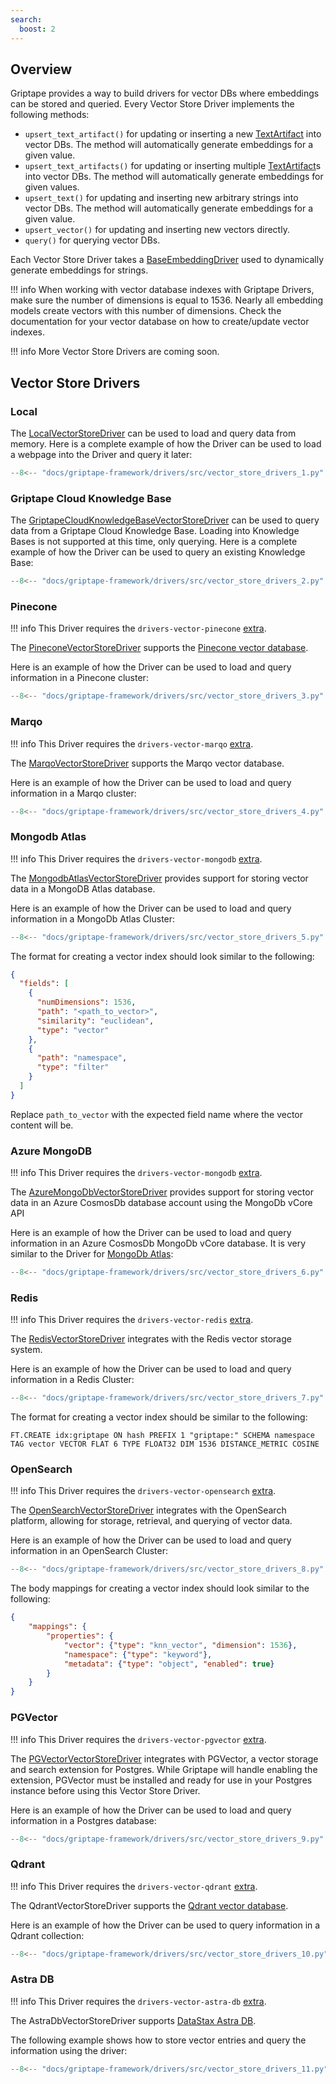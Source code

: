 ```yaml
---
search:
  boost: 2 
---
```


## Overview

Griptape provides a way to build drivers for vector DBs where embeddings can be stored and queried. Every Vector Store Driver implements the following methods:

- `upsert_text_artifact()` for updating or inserting a new [TextArtifact](../../reference/griptape/artifacts/text_artifact.md) into vector DBs. The method will automatically generate embeddings for a given value.
- `upsert_text_artifacts()` for updating or inserting multiple [TextArtifact](../../reference/griptape/artifacts/text_artifact.md)s into vector DBs. The method will automatically generate embeddings for given values.
- `upsert_text()` for updating and inserting new arbitrary strings into vector DBs. The method will automatically generate embeddings for a given value.
- `upsert_vector()` for updating and inserting new vectors directly.
- `query()` for querying vector DBs.

Each Vector Store Driver takes a [BaseEmbeddingDriver](../../reference/griptape/drivers/embedding/base_embedding_driver.md) used to dynamically generate embeddings for strings.

!!! info
    When working with vector database indexes with Griptape Drivers, make sure the number of dimensions is equal to 1536. Nearly all embedding models create vectors with this number of dimensions. Check the documentation for your vector database on how to create/update vector indexes.

!!! info
    More Vector Store Drivers are coming soon.

## Vector Store Drivers

### Local

The [LocalVectorStoreDriver](../../reference/griptape/drivers/vector/local_vector_store_driver.md) can be used to load and query data from memory. Here is a complete example of how the Driver can be used to load a webpage into the Driver and query it later:

```python
--8<-- "docs/griptape-framework/drivers/src/vector_store_drivers_1.py"
```

### Griptape Cloud Knowledge Base

The [GriptapeCloudKnowledgeBaseVectorStoreDriver](../../reference/griptape/drivers/vector/griptape_cloud_knowledge_base_vector_store_driver.md) can be used to query data from a Griptape Cloud Knowledge Base. Loading into Knowledge Bases is not supported at this time, only querying. Here is a complete example of how the Driver can be used to query an existing Knowledge Base:

```python
--8<-- "docs/griptape-framework/drivers/src/vector_store_drivers_2.py"
```

### Pinecone

!!! info
    This Driver requires the `drivers-vector-pinecone` [extra](../index.md#extras).

The [PineconeVectorStoreDriver](../../reference/griptape/drivers/vector/pinecone_vector_store_driver.md) supports the [Pinecone vector database](https://www.pinecone.io/).

Here is an example of how the Driver can be used to load and query information in a Pinecone cluster:

```python
--8<-- "docs/griptape-framework/drivers/src/vector_store_drivers_3.py"
```

### Marqo

!!! info
    This Driver requires the `drivers-vector-marqo` [extra](../index.md#extras).

The [MarqoVectorStoreDriver](../../reference/griptape/drivers/vector/marqo_vector_store_driver.md) supports the Marqo vector database.

Here is an example of how the Driver can be used to load and query information in a Marqo cluster:

```python
--8<-- "docs/griptape-framework/drivers/src/vector_store_drivers_4.py"
```

### Mongodb Atlas

!!! info
    This Driver requires the `drivers-vector-mongodb` [extra](../index.md#extras).

The [MongodbAtlasVectorStoreDriver](../../reference/griptape/drivers/vector/mongodb_atlas_vector_store_driver.md) provides support for storing vector data in a MongoDB Atlas database.

Here is an example of how the Driver can be used to load and query information in a MongoDb Atlas Cluster:

```python
--8<-- "docs/griptape-framework/drivers/src/vector_store_drivers_5.py"
```

The format for creating a vector index should look similar to the following:
```json
{
  "fields": [
    {
      "numDimensions": 1536,
      "path": "<path_to_vector>",
      "similarity": "euclidean",
      "type": "vector"
    },
    {
      "path": "namespace",
      "type": "filter"
    }
  ]
}
```
Replace `path_to_vector` with the expected field name where the vector content will be.

### Azure MongoDB

!!! info
    This Driver requires the `drivers-vector-mongodb` [extra](../index.md#extras).

The [AzureMongoDbVectorStoreDriver](../../reference/griptape/drivers/vector/azure_mongodb_vector_store_driver.md) provides support for storing vector data in an Azure CosmosDb database account using the MongoDb vCore API

Here is an example of how the Driver can be used to load and query information in an Azure CosmosDb MongoDb vCore database. It is very similar to the Driver for [MongoDb Atlas](#mongodb-atlas):

```python
--8<-- "docs/griptape-framework/drivers/src/vector_store_drivers_6.py"
```

### Redis

!!! info
    This Driver requires the `drivers-vector-redis` [extra](../index.md#extras).

The [RedisVectorStoreDriver](../../reference/griptape/drivers/vector/redis_vector_store_driver.md) integrates with the Redis vector storage system.

Here is an example of how the Driver can be used to load and query information in a Redis Cluster:

```python
--8<-- "docs/griptape-framework/drivers/src/vector_store_drivers_7.py"
```

The format for creating a vector index should be similar to the following:
```
FT.CREATE idx:griptape ON hash PREFIX 1 "griptape:" SCHEMA namespace TAG vector VECTOR FLAT 6 TYPE FLOAT32 DIM 1536 DISTANCE_METRIC COSINE
```

### OpenSearch

!!! info
    This Driver requires the `drivers-vector-opensearch` [extra](../index.md#extras).

The [OpenSearchVectorStoreDriver](../../reference/griptape/drivers/vector/opensearch_vector_store_driver.md) integrates with the OpenSearch platform, allowing for storage, retrieval, and querying of vector data.

Here is an example of how the Driver can be used to load and query information in an OpenSearch Cluster:

```python
--8<-- "docs/griptape-framework/drivers/src/vector_store_drivers_8.py"
```

The body mappings for creating a vector index should look similar to the following:
```json
{
    "mappings": {
        "properties": {
            "vector": {"type": "knn_vector", "dimension": 1536},
            "namespace": {"type": "keyword"},
            "metadata": {"type": "object", "enabled": true}
        }
    }
}
```

### PGVector

!!! info
    This Driver requires the `drivers-vector-pgvector` [extra](../index.md#extras).

The [PGVectorVectorStoreDriver](../../reference/griptape/drivers/vector/pgvector_vector_store_driver.md) integrates with PGVector, a vector storage and search extension for Postgres. While Griptape will handle enabling the extension, PGVector must be installed and ready for use in your Postgres instance before using this Vector Store Driver.

Here is an example of how the Driver can be used to load and query information in a Postgres database:

```python 
--8<-- "docs/griptape-framework/drivers/src/vector_store_drivers_9.py"
```

### Qdrant

!!! info
    This Driver requires the `drivers-vector-qdrant` [extra](../index.md#extras).

The QdrantVectorStoreDriver supports the [Qdrant vector database](https://qdrant.tech/).

Here is an example of how the Driver can be used to query information in a Qdrant collection:

```python
--8<-- "docs/griptape-framework/drivers/src/vector_store_drivers_10.py"
```

### Astra DB

!!! info
    This Driver requires the `drivers-vector-astra-db` [extra](../index.md#extras).

The AstraDbVectorStoreDriver supports [DataStax Astra DB](https://www.datastax.com/products/datastax-astra).

The following example shows how to store vector entries and query the information using the driver:

```python
--8<-- "docs/griptape-framework/drivers/src/vector_store_drivers_11.py"
```
